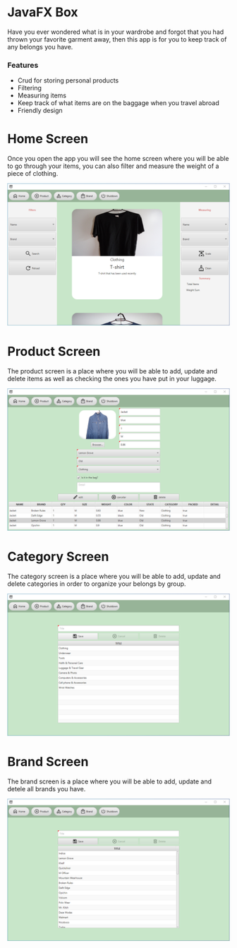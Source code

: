 # JavaFX Box

Have you ever wondered what is in your wardrobe and forgot that you had thrown your favorite garment away, then this app 
is for you to keep track of any belongs you have.  

<h3>Features</h3>

<ul>
  <li>Crud for storing personal products</li>
  <li>Filtering</li>
  <li>Measuring items</li>
  <li>Keep track of what items are on the baggage when you travel abroad</li>
  <li>Friendly design</li>  
</ul>

# Home Screen

  <p>
    Once you open the app you will see the home screen where you will be able to go through your items, you can also filter and 
    measure the weight of a piece of clothing.
  </p>
  
![](screenshots/home.png)
  

# Product Screen

<p>
  The product screen is a place where you will be able to add, update and delete items as well as checking the ones you have put in your luggage. 
</p>

![](screenshots/product.png)

# Category Screen

<p>
   The category screen is a place where you will be able to add, update and delete categories in order to organize your belongs by group.  
</p>

![](screenshots/category.png)


# Brand Screen

 <p>
    The brand screen is a place where you will be able to add, update and detele all brands you have.
 </p>
 
![](screenshots/brand.png)







